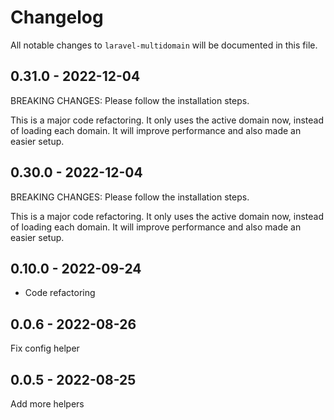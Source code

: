 # Changelog

All notable changes to `laravel-multidomain` will be documented in this file.

## 0.31.0 - 2022-12-04

BREAKING CHANGES: Please follow the installation steps.

This is a major code refactoring. It only uses the active domain now, instead of loading each domain.
It will improve performance and also made an easier setup.

## 0.30.0 - 2022-12-04

BREAKING CHANGES: Please follow the installation steps.

This is a major code refactoring. It only uses the active domain now, instead of loading each domain.
It will improve performance and also made an easier setup.

## 0.10.0 - 2022-09-24

- Code refactoring

## 0.0.6 - 2022-08-26

Fix config helper

## 0.0.5 - 2022-08-25

Add more helpers
